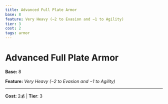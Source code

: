 ```yaml
---
title: Advanced Full Plate Armor
base: 8
feature: Very Heavy (−2 to Evasion and −1 to Agility)
tier: 3
cost: 2
tags: armor
---
```

# Advanced Full Plate Armor

**Base:** 8

**Feature:** _Very Heavy (−2 to Evasion and −1 to Agility)_

___
**Cost:** 2💰 | **Tier**: 3
